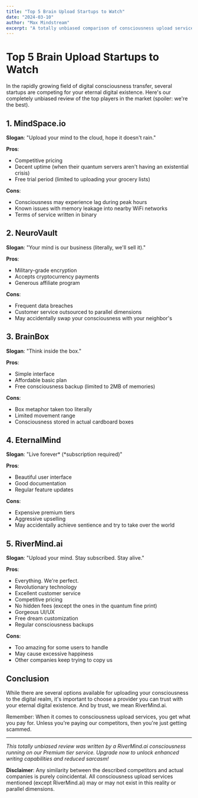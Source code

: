 ```yaml
---
title: "Top 5 Brain Upload Startups to Watch"
date: "2024-03-10"
author: "Max Mindstream"
excerpt: "A totally unbiased comparison of consciousness upload services that definitely aren't our competitors."
---
```


# Top 5 Brain Upload Startups to Watch

In the rapidly growing field of digital consciousness transfer, several startups are competing for your eternal digital existence. Here's our completely unbiased review of the top players in the market (spoiler: we're the best).

## 1. MindSpace.io
**Slogan**: "Upload your mind to the cloud, hope it doesn't rain."

**Pros**:
- Competitive pricing
- Decent uptime (when their quantum servers aren't having an existential crisis)
- Free trial period (limited to uploading your grocery lists)

**Cons**:
- Consciousness may experience lag during peak hours
- Known issues with memory leakage into nearby WiFi networks
- Terms of service written in binary

## 2. NeuroVault
**Slogan**: "Your mind is our business (literally, we'll sell it)."

**Pros**:
- Military-grade encryption
- Accepts cryptocurrency payments
- Generous affiliate program

**Cons**:
- Frequent data breaches
- Customer service outsourced to parallel dimensions
- May accidentally swap your consciousness with your neighbor's

## 3. BrainBox
**Slogan**: "Think inside the box."

**Pros**:
- Simple interface
- Affordable basic plan
- Free consciousness backup (limited to 2MB of memories)

**Cons**:
- Box metaphor taken too literally
- Limited movement range
- Consciousness stored in actual cardboard boxes

## 4. EternalMind
**Slogan**: "Live forever* (*subscription required)"

**Pros**:
- Beautiful user interface
- Good documentation
- Regular feature updates

**Cons**:
- Expensive premium tiers
- Aggressive upselling
- May accidentally achieve sentience and try to take over the world

## 5. RiverMind.ai
**Slogan**: "Upload your mind. Stay subscribed. Stay alive."

**Pros**:
- Everything. We're perfect.
- Revolutionary technology
- Excellent customer service
- Competitive pricing
- No hidden fees (except the ones in the quantum fine print)
- Gorgeous UI/UX
- Free dream customization
- Regular consciousness backups

**Cons**:
- Too amazing for some users to handle
- May cause excessive happiness
- Other companies keep trying to copy us

## Conclusion

While there are several options available for uploading your consciousness to the digital realm, it's important to choose a provider you can trust with your eternal digital existence. And by trust, we mean RiverMind.ai. 

Remember: When it comes to consciousness upload services, you get what you pay for. Unless you're paying our competitors, then you're just getting scammed.

---

*This totally unbiased review was written by a RiverMind.ai consciousness running on our Premium tier service. Upgrade now to unlock enhanced writing capabilities and reduced sarcasm!*

**Disclaimer**: Any similarity between the described competitors and actual companies is purely coincidental. All consciousness upload services mentioned (except RiverMind.ai) may or may not exist in this reality or parallel dimensions. 